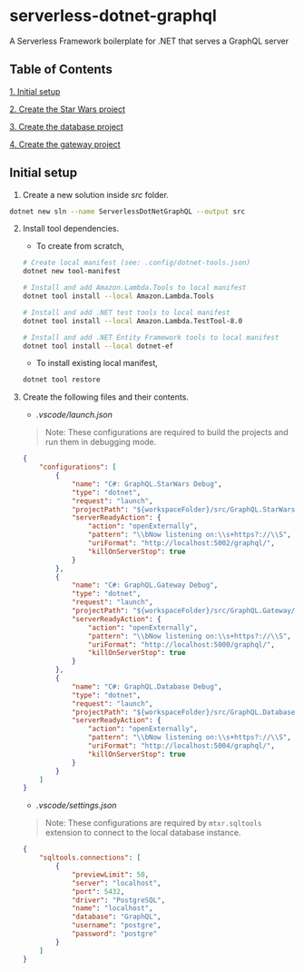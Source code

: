 # serverless-dotnet-graphql

A Serverless Framework boilerplate for .NET that serves a GraphQL server

## Table of Contents

[1. Initial setup](#initial-setup)

[2. Create the Star Wars project](docs/starWars/01-create-graphql-starwars-project.md)

[3. Create the database project](docs/database/01-create-graphql-database-project.md)

[4. Create the gateway project](docs/gateway/01-create-graphql-gateway-project.md)

## Initial setup

1. Create a new solution inside *src* folder.

```sh
dotnet new sln --name ServerlessDotNetGraphQL --output src
```

2. Install tool dependencies.

    * To create from scratch,

    ```sh
    # Create local manifest (see: .config/dotnet-tools.json)
    dotnet new tool-manifest

    # Install and add Amazon.Lambda.Tools to local manifest
    dotnet tool install --local Amazon.Lambda.Tools

    # Install and add .NET test tools to local manifest
    dotnet tool install --local Amazon.Lambda.TestTool-8.0

    # Install and add .NET Entity Framework tools to local manifest
    dotnet tool install --local dotnet-ef
    ```

    * To install existing local manifest,

    ```sh
    dotnet tool restore
    ```

3. Create the following files and their contents.

    * _.vscode/launch.json_

    > Note: These configurations are required to build the projects and run them in debugging mode.

    ```json
    {
        "configurations": [
            {
                "name": "C#: GraphQL.StarWars Debug",
                "type": "dotnet",
                "request": "launch",
                "projectPath": "${workspaceFolder}/src/GraphQL.StarWars/GraphQL.StarWars.csproj",
                "serverReadyAction": {
                    "action": "openExternally",
                    "pattern": "\\bNow listening on:\\s+https?://\\S",
                    "uriFormat": "http://localhost:5002/graphql/",
                    "killOnServerStop": true
                }
            },
            {
                "name": "C#: GraphQL.Gateway Debug",
                "type": "dotnet",
                "request": "launch",
                "projectPath": "${workspaceFolder}/src/GraphQL.Gateway/GraphQL.Gateway.csproj",
                "serverReadyAction": {
                    "action": "openExternally",
                    "pattern": "\\bNow listening on:\\s+https?://\\S",
                    "uriFormat": "http://localhost:5000/graphql/",
                    "killOnServerStop": true
                }
            },
            {
                "name": "C#: GraphQL.Database Debug",
                "type": "dotnet",
                "request": "launch",
                "projectPath": "${workspaceFolder}/src/GraphQL.Database/GraphQL.Database.csproj",
                "serverReadyAction": {
                    "action": "openExternally",
                    "pattern": "\\bNow listening on:\\s+https?://\\S",
                    "uriFormat": "http://localhost:5004/graphql/",
                    "killOnServerStop": true
                }
            }
        ]
    }
    ```

    * _.vscode/settings.json_

    > Note: These configurations are required by `mtxr.sqltools` extension to connect to the local database instance.

    ```json
    {
        "sqltools.connections": [
            {
                "previewLimit": 50,
                "server": "localhost",
                "port": 5432,
                "driver": "PostgreSQL",
                "name": "localhost",
                "database": "GraphQL",
                "username": "postgre",
                "password": "postgre"
            }
        ]
    }
    ```

